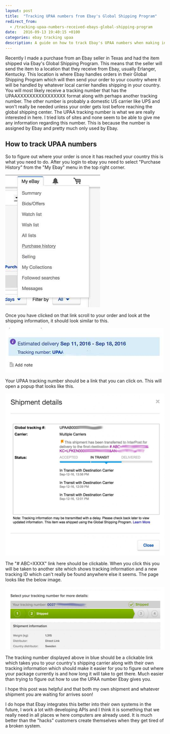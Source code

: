 ```yaml
---
layout: post
title:  "Tracking UPAA numbers from Ebay's Global Shipping Program"
redirect_from:
  - /tracking-upaa-numbers-received-ebays-global-shipping-program
date:   2016-09-13 19:40:15 +0100
categories: ebay tracking upaa
description: A guide on how to track Ebay's UPAA numbers when making international purchases.
---
```


Recently I made a purchase from an Ebay seller in Texas and had the item shipped via
Ebay's Global Shipping Program. This means that the seller will send the item to a
location that they receive from Ebay, usually Erlanger, Kentucky. This location is
where Ebay handles orders in their Global Shipping Program which will then send your
order to your country where it will be handled by whatever local carrier handles
shipping in your country. You will most likely receive a tracking number that has
the UPAAXXXXXXXXXXXXXXXX format along with perhaps another tracking number. The other
number is probably a domestic US carrier like UPS and won't really be needed unless
your order gets lost before reaching the global shipping center. The UPAA tracking
number is what we are really interested in here. I tried lots of sites and none seem
to be able to give me any information regarding this number. This is because the number
is assigned by Ebay and pretty much only used by Ebay.

## How to track UPAA numbers

So to figure out where your order is once it has reached your country this is what you
need to do. After you login to ebay you need to select "Purchase History" from the
"My Ebay" menu in the top right corner.

![My Ebay Purchase History](/assets/images/posts/2016-09-13-tracking-upaa-numbers-received-ebays-global-shipping-program/ebay-1-min.jpeg)

Once you have clicked on that link scroll to your order and look at the shipping
information, it should look similar to this.

![Ebay Shipping Info](/assets/images/posts/2016-09-13-tracking-upaa-numbers-received-ebays-global-shipping-program/ebay-2-min.jpeg)

Your UPAA tracking number should be a link that you can click on. This will open a
popup that looks like this.

![Ebay Global Tracking Popup for UPAA number](/assets/images/posts/2016-09-13-tracking-upaa-numbers-received-ebays-global-shipping-program/ebay-3-min.jpeg)

The "# ABC=XXXX" link here should be clickable. When you click this you will be taken
to another site which shows tracking information and a new tracking ID which can't
really be found anywhere else it seems. The page looks like the below image.

![ebay-4](/assets/images/posts/2016-09-13-tracking-upaa-numbers-received-ebays-global-shipping-program/ebay-4-min.jpeg)

The tracking number displayed above in blue should be a clickable link which takes you
to your country's shipping carrier along with their own tracking information which should
make it easier for you to figure out where your package currently is and how long it will
 take to get there. Much easier than trying to figure out how to use the UPAA number Ebay gives you.

I hope this post was helpful and that both my own shipment and whatever shipment you are waiting for arrives soon!

I do hope that Ebay integrates this better into their own systems in the future, I work
a lot with developing APIs and I think it is something that we really need in all places w
here computers are already used. It is much better than the "hacks" customers create
themselves when they get tired of a broken system.